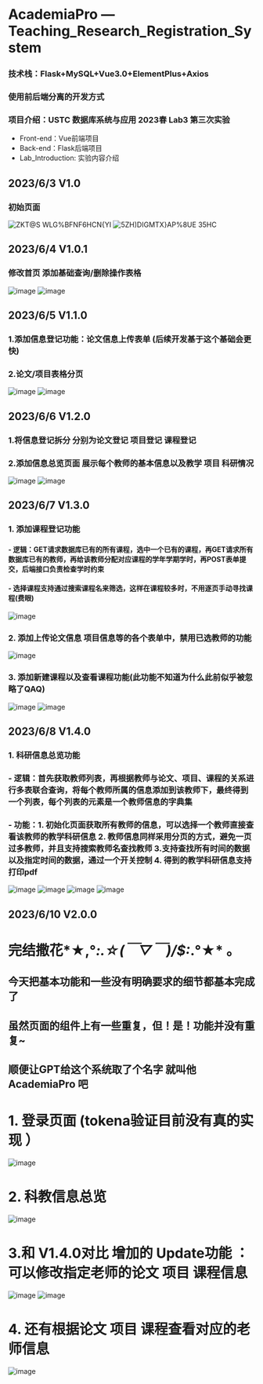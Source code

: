 # AcademiaPro — Teaching_Research_Registration_System
### 技术栈：Flask+MySQL+Vue3.0+ElementPlus+Axios
### 使用前后端分离的开发方式
### 项目介绍：USTC 数据库系统与应用 2023春 Lab3 第三次实验
- Front-end：Vue前端项目
- Back-end：Flask后端项目
- Lab_Introduction: 实验内容介绍

## 2023/6/3 V1.0
### 初始页面
 ![ZK$T@S WLG%BFNF6HCN${YI](https://github.com/ChowRunFa/Teaching_Research_Registration_System/assets/97417202/efdf6941-db1c-48a1-ada9-26f0e06ba739)
 ![5ZH)DIGMTX}AP%8UE 35HC](https://github.com/ChowRunFa/Teaching_Research_Registration_System/assets/97417202/6a8bbe4f-4ee3-44d2-bb40-9fee80e68328)

## 2023/6/4 V1.0.1
### 修改首页 添加基础查询/删除操作表格
![image](https://github.com/ChowRunFa/Teaching_Research_Registration_System/assets/97417202/81f7efae-4131-42d4-8390-1b5cbceff420)
![image](https://github.com/ChowRunFa/Teaching_Research_Registration_System/assets/97417202/7c3a059c-5353-45d0-8867-a427ea689b3f)

## 2023/6/5 V1.1.0
### 1.添加信息登记功能：论文信息上传表单  (后续开发基于这个基础会更快)
### 2.论文/项目表格分页
![image](https://github.com/ChowRunFa/Teaching_Research_Registration_System/assets/97417202/2b3a72de-11a8-4308-a2b5-85069a6ad617)
![image](https://github.com/ChowRunFa/Teaching_Research_Registration_System/assets/97417202/631c0c5c-ff55-4f87-a861-ec9c3978a16b)

## 2023/6/6 V1.2.0
### 1.将信息登记拆分  分别为论文登记  项目登记 课程登记   
### 2.添加信息总览页面  展示每个教师的基本信息以及教学 项目 科研情况
![image](https://github.com/ChowRunFa/Teaching_Research_Registration_System/assets/97417202/65c73464-174c-4cfe-9df9-3c208d4ae610)
![image](https://github.com/ChowRunFa/Teaching_Research_Registration_System/assets/97417202/ffcf3119-e67f-4d34-8016-7a0a8e569c37)
## 2023/6/7 V1.3.0
### 1. 添加课程登记功能 
#### - 逻辑：GET请求数据库已有的所有课程，选中一个已有的课程，再GET请求所有数据库已有的教师，再给该教师分配对应课程的学年学期学时，再POST表单提交，后端接口负责检查学时约束
#### - 选择课程支持通过搜索课程名来筛选，这样在课程较多时，不用逐页手动寻找课程(费眼) 
![image](https://github.com/ChowRunFa/Teaching_Research_Registration_System/assets/97417202/72a51112-0570-4f9c-89a3-93d8e8d8a176)
### 2. 添加上传论文信息 项目信息等的各个表单中，禁用已选教师的功能
![image](https://github.com/ChowRunFa/Teaching_Research_Registration_System/assets/97417202/f7703d51-eada-4869-9342-fd783406b21d)
### 3. 添加新建课程以及查看课程功能(此功能不知道为什么此前似乎被忽略了QAQ)
![image](https://github.com/ChowRunFa/Teaching_Research_Registration_System/assets/97417202/08757f94-1b5d-4cab-b760-48901243db90)
![image](https://github.com/ChowRunFa/Teaching_Research_Registration_System/assets/97417202/4e98f214-5156-4bff-8fb1-3dfff56967b2)
## 2023/6/8 V1.4.0
### 1. 科研信息总览功能
###  - 逻辑：首先获取教师列表，再根据教师与论文、项目、课程的关系进行多表联合查询，将每个教师所属的信息添加到该教师下，最终得到一个列表，每个列表的元素是一个教师信息的字典集
###  - 功能：1. 初始化页面获取所有教师的信息，可以选择一个教师直接查看该教师的教学科研信息 2. 教师信息同样采用分页的方式，避免一页过多教师，并且支持搜索教师名查找教师 3.支持查找所有时间的数据以及指定时间的数据，通过一个开关控制 4. 得到的教学科研信息支持打印pdf
![image](https://github.com/ChowRunFa/Teaching_Research_Registration_System/assets/97417202/02b60cc0-9d34-4619-86c8-23326344039c)
![image](https://github.com/ChowRunFa/Teaching_Research_Registration_System/assets/97417202/3b131c1b-c3fa-40d0-9cd9-8c7ef6281ad2)
![image](https://github.com/ChowRunFa/Teaching_Research_Registration_System/assets/97417202/dc76e233-60cf-4696-bc86-1ae5a254e5da)
![image](https://github.com/ChowRunFa/Teaching_Research_Registration_System/assets/97417202/24bc4ffe-ffeb-4a28-bd34-d0ae0a22a4b3)
## 2023/6/10 V2.0.0
# 完结撒花*★,°*:.☆(￣▽￣)/$:*.°★* 。
## 今天把基本功能和一些没有明确要求的细节都基本完成了
## 虽然页面的组件上有一些重复，但！是！功能并没有重复~
## 顺便让GPT给这个系统取了个名字  就叫他 AcademiaPro 吧
# 1. 登录页面 (tokena验证目前没有真的实现 ）
![image](https://github.com/ChowRunFa/Teaching_Research_Registration_System/assets/97417202/c3e5676f-8c90-49ec-a543-5929eaa044f5)
# 2. 科教信息总览
![image](https://github.com/ChowRunFa/Teaching_Research_Registration_System/assets/97417202/bd145f9b-488b-4f3a-9b12-22aed0e3c4e9)
# 3.和 V1.4.0对比 增加的 Update功能 ： 可以修改指定老师的论文 项目 课程信息
![image](https://github.com/ChowRunFa/Teaching_Research_Registration_System/assets/97417202/05285805-cb75-4416-b566-167c4d22bdf6)
![image](https://github.com/ChowRunFa/Teaching_Research_Registration_System/assets/97417202/00367517-68a5-45fd-9ddc-ee4f0a0a24b9)
# 4. 还有根据论文 项目 课程查看对应的老师信息
![image](https://github.com/ChowRunFa/Teaching_Research_Registration_System/assets/97417202/a9ae903c-b98a-4eb9-a5c2-7a7c98d6d901)


